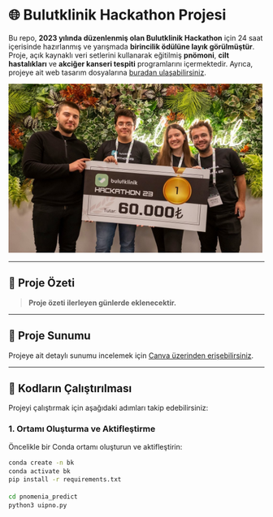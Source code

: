 # 🌐 Bulutklinik Hackathon Projesi

Bu repo, **2023 yılında düzenlenmiş olan Bulutklinik Hackathon** için 24 saat içerisinde hazırlanmış ve yarışmada **birincilik ödülüne layık görülmüştür**. Proje, açık kaynaklı veri setlerini kullanarak eğitilmiş **pnömoni**, **cilt hastalıkları** ve **akciğer kanseri tespiti** programlarını içermektedir. Ayrıca, projeye ait web tasarım dosyalarına [buradan ulaşabilirsiniz](https://matiricie.com/bulutklinik/).

<img src="https://github.com/fuchstech/bulutklinik-V1.2/blob/main/images/odul.jpg" alt="Birincilik Ödülü" width="500" />

---

## 🚀 Proje Özeti
> **Proje özeti ilerleyen günlerde eklenecektir.**

---

## 📑 Proje Sunumu
Projeye ait detaylı sunumu incelemek için [Canva üzerinden erişebilirsiniz](https://www.canva.com/design/DAFx4PAW4Xo/sA0Ed5eXwhsNhKg3nNYDNw/edit?utm_content=DAFx4PAW4Xo&utm_campaign=designshare&utm_medium=link2&utm_source=sharebutton).

---
## 📁 Kodların Çalıştırılması

Projeyi çalıştırmak için aşağıdaki adımları takip edebilirsiniz:

### 1. Ortamı Oluşturma ve Aktifleştirme
Öncelikle bir Conda ortamı oluşturun ve aktifleştirin:
```bash
conda create -n bk
conda activate bk
pip install -r requirements.txt

cd pnomenia_predict
python3 uipno.py

